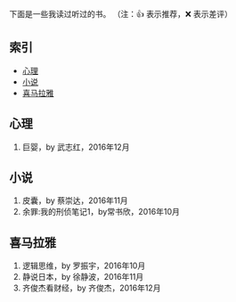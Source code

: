 下面是一些我读过听过的书。
（注：:+1: 表示推荐，:x: 表示差评）

## 索引
- [心理](#心理)
- [小说](#小说)
- [喜马拉雅](#喜马拉雅听书)


## 心理

1. 巨婴，by 武志红，2016年12月

## 小说

1. 皮囊，by 蔡崇达，2016年11月
1. 余罪:我的刑侦笔记1，by常书欣，2016年10月

## 喜马拉雅

1. 逻辑思维，by 罗振宇，2016年10月
1. 静说日本，by 徐静波，2016年11月
1. 齐俊杰看财经，by 齐俊杰，2016年12月
